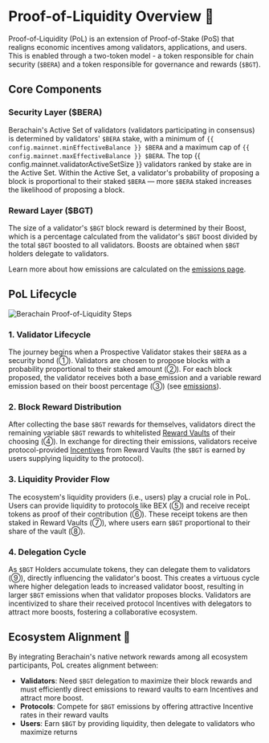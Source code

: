 <script setup>
  import config from '@berachain/config/constants.json';
</script>

# Proof-of-Liquidity Overview 📓

Proof-of-Liquidity (PoL) is an extension of Proof-of-Stake (PoS) that realigns economic incentives among validators, applications, and users. This is enabled through a two-token model - a token responsible for chain security (`$BERA`) and a token responsible for governance and rewards (`$BGT`).

## Core Components

### Security Layer ($BERA)

Berachain's Active Set of validators (validators participating in consensus) is determined by validators' `$BERA` stake, with a minimum of `{{ config.mainnet.minEffectiveBalance }} $BERA` and a maximum cap of `{{ config.mainnet.maxEffectiveBalance }} $BERA`. The top {{ config.mainnet.validatorActiveSetSize }} validators ranked by stake are in the Active Set. Within the Active Set, a validator's probability of proposing a block is proportional to their staked `$BERA` — more `$BERA` staked increases the likelihood of proposing a block.

### Reward Layer ($BGT)

The size of a validator's `$BGT` block reward is determined by their Boost, which is a percentage calculated from the validator's `$BGT` boost divided by the total `$BGT` boosted to all validators. Boosts are obtained when `$BGT` holders delegate to validators.

Learn more about how emissions are calculated on the [emissions page](./blockrewards.md).

## PoL Lifecycle

![Berachain Proof-of-Liquidity Steps](/assets/proof-of-liquidity-steps.png)

### 1. Validator Lifecycle

The journey begins when a Prospective Validator stakes their `$BERA` as a security bond (①). Validators are chosen to propose blocks with a probability proportional to their staked amount (②). For each block proposed, the validator receives both a base emission and a variable reward emission based on their boost percentage (③) (see [emissions](./blockrewards.md)).

### 2. Block Reward Distribution

After collecting the base `$BGT` rewards for themselves, validators direct the remaining variable `$BGT` rewards to whitelisted [Reward Vaults](/learn/pol/rewardvaults) of their choosing (④). In exchange for directing their emissions, validators receive protocol-provided [Incentives](/learn/pol/incentives) from Reward Vaults (the `$BGT` is earned by users supplying liquidity to the protocol).

### 3. Liquidity Provider Flow

The ecosystem's liquidity providers (i.e., users) play a crucial role in PoL. Users can provide liquidity to protocols like BEX (⑤) and receive receipt tokens as proof of their contribution (⑥). These receipt tokens are then staked in Reward Vaults (⑦), where users earn `$BGT` proportional to their share of the vault (⑧).

### 4. Delegation Cycle

As `$BGT` Holders accumulate tokens, they can delegate them to validators (⑨), directly influencing the validator's boost. This creates a virtuous cycle where higher delegation leads to increased validator boost, resulting in larger `$BGT` emissions when that validator proposes blocks. Validators are incentivized to share their received protocol Incentives with delegators to attract more boosts, fostering a collaborative ecosystem.

## Ecosystem Alignment 🤝

By integrating Berachain's native network rewards among all ecosystem participants, PoL creates alignment between:

- **Validators**: Need `$BGT` delegation to maximize their block rewards and must efficiently direct emissions to reward vaults to earn Incentives and attract more boost.
- **Protocols**: Compete for `$BGT` emissions by offering attractive Incentive rates in their reward vaults
- **Users**: Earn `$BGT` by providing liquidity, then delegate to validators who maximize returns
